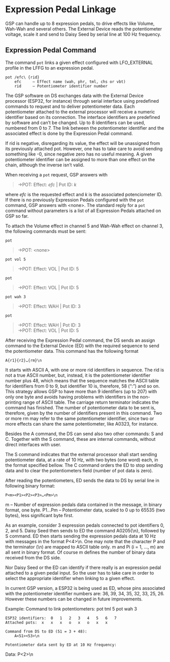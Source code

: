 # Expression Pedal Linkage

GSP can handle up to 8 expression pedals, to drive effects like Volume, Wah-Wah and several others. The External Device reads the potentiometer voltage, scale it and send to Daisy Seed by serial line at 100 Hz frequency.

## Expression Pedal Command

The command ```pot``` links a given effect configured with LFO_EXTERNAL profile in the LFFG to an expression pedal.

	pot /efc\ {rid}
		efc 	– Effect name (wah, phr, tml, chs or vbt)
		rid 	– Potentiometer identifier number

The GSP software on DS exchanges data with the External Device processor (ESP32, for instance) through serial interface using predefined commands to request and to deliver potentiometer data. Each potentiometer attached to the external processor will receive a numeric identifier based on its connection. The interface identifiers are predefined by software and can’t be changed. Up to 8 identifiers can be used, numbered from 0 to 7. The link between the potentiometer identifier and the associated effect is done by the Expression Pedal command. 

If rid is negative, disregarding its value, the effect will be unassigned from its previously attached pot. However, one has to take care to avoid sending something like -0, since negative zero has no useful meaning. A given potentiometer identifier can be assigned to more than one effect on the chain, although the inverse isn’t valid.

When receiving a ```pot``` request, GSP answers with 

> ->POT: Effect: *efc* | Pot ID: *k*

where *efc* is the requested effect and *k* is the associated potenciometer ID. If there is no previously Expression Pedals configured with the ```pot``` command, GSP answers with \<none>. The standard reply for a ```pot``` command without parameters is a list of all Expression Pedals attached on GSP so far.

To attach the Volume effect in channel 5 and Wah-Wah effect on channel 3, the following commands must be sent:


```pot```
> ->POT: \<none>

```pot vol 5```
> ->POT: Effect: VOL | Pot ID: 5

```pot```
> ->POT: Effect: VOL | Pot ID: 5

```pot wah 3```
> ->POT: Effect: WAH | Pot ID: 3

```pot```
> ->POT: Effect: WAH | Pot ID: 3 <br>
> ->POT: Effect: VOL | Pot ID: 5 </br>

After receiving the Expression Pedal command, the DS sends an assign command to the External Device (ED) with the required sequence to send the potentiometer data. This command has the following format

	A{r1}{r2}…{rm}\n

It starts with ASCII A, with one or more rid identifiers in sequence. The rid is not a true ASCII number, but, instead, it is the potentiometer identifier number plus 48, which means that the sequence matches the ASCII table for identifiers from 0 to 9, but identifier 10 is, therefore, 58 (“:”) and so on. This strategy allows GSP to have more than 9 identifiers (up to 207) with only one byte and avoids having problems with identifiers in the non-printing range of ASCII table. The carriage return terminator indicates the command has finished. The number of potentiometer data to be sent is, therefore, given by the number of identifiers present in this command. Two or more rm may refer to the same potentiometer identifier, since two or more effects can share the same potentiometer, like A0323, for instance.

Besides the A command, the DS can send also two other commands: S and C. Together with the S command, these are internal commands, without direct interfaces with user.

The S command indicates that the external processor shall start sending potentiometer data, at a rate of 10 Hz, with two bytes (one word) each, in the format specified bellow. The C command orders the ED to stop sending data and to clear the potentiometers field (number of pot data is zero).

After reading the potentiometers, ED sends the data to DS by serial line in following binary format:

	P<m><P1><P2><P3>…<Pm>\n
m – Number of expression pedals data contained in the message, in binary format, one byte.
P1…Pm – Potentiometer data, scaled to 0 up to 65535 (two bytes), less significant byte first.

As an example, consider 3 expression pedals connected to pot identifiers 0, 2, and 5. Daisy Seed then sends to ED the command A0205{\n}, followed by S command. ED then starts sending the expression pedals data at 10 Hz with messages in the format P<4><P0><P2><P0><P5>\n. One may note that the character P and the terminator (\n) are mapped to ASCII table only. m and Pi (i = 1, …, m) are all sent in binary format. Of course m defines the number of binary data received from the DS side.

Nor Daisy Seed or the ED can identify if there really is an expression pedal attached to a given pedal input. So the user has to take care in order to select the appropriate identifier when linking to a given effect.

In current GSP version, a ESP32 is being used as ED, whose pins associated with the potentiometer identifier numbers are: 36, 39, 34, 35, 32, 33, 25, 26. However these numbers can be changed in future improvements.

Example:
	Command to link potentiometers:
	pot tml 5
	pot wah 3

	ESP32 identifiers: 	0 	1 	2 	3 	4 	5	6	7
	Attached pots: 	x	x	x	o	x	o	x	x

	Command from DS to ED (51 = 3 + 48):
		A<51><53>\n	

	Potentiometer data sent by ED at 10 Hz frequency:
Data: P<2><P3><P5>\n


